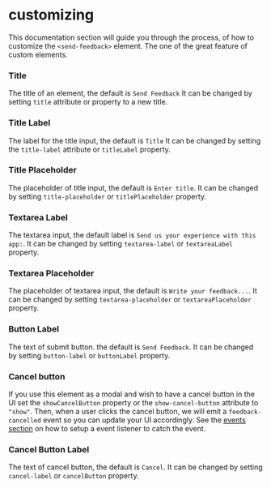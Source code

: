 # customizing

This documentation section  will guide you through the process,
of how to customize the `<send-feedback>` element. The one of the great
feature of custom elements.

### Title

The title of an element, the default is `Send Feedback`
It can be changed by setting `title` attribute or property to a new title.

### Title Label

The label for the title input, the default is `Title` 
It can be changed by setting the `title-label` attribute or `titleLabel` property.

### Title Placeholder

The placeholder of title input, the default is `Enter title`.
It can be changed by setting `title-placeholder` or `titlePlaceholder` property.

### Textarea Label

The textarea input, the default label is `Send us your experience with this app:`.
It can be changed by setting `textarea-label` or `textareaLabel` property.

### Textarea Placeholder

The placeholder of textarea input, the default is `Write your feedback...`.
It can be changed by setting `textarea-placeholder` or `textareaPlaceholder` property.

### Button Label

The text of submit button. the default is `Send Feedback`.
It can be changed by setting `button-label` or `buttonLabel` property.


### Cancel button
If you use this element as a modal and wish to have a cancel button in
the UI set the `showCancelButton` property or the `show-cancel-button` attribute
to `"show"`. Then, when a user clicks the cancel button, we will emit a 
`feedback-cancelled` event so you can update your UI accordingly. See the
[events section](./index.md#events) on how to setup a event listener to catch the event.

### Cancel Button Label

The text of cancel button, the default is `Cancel`.
It can be changed by setting `cancel-label` or `cancelButton` property.
